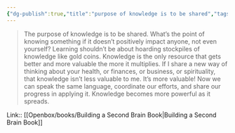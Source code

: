 ```yaml
---
{"dg-publish":true,"title":"purpose of knowledge is to be shared","tags":["quotes"],"date":"2023-02-11T12:26:38+04:00","modified_at":"2023-06-09T16:44:36+03:00","alias":"purpose of knowledge is to be shared","dg-path":"/quotes/202302111226.md","permalink":"/quotes/202302111226/","dgPassFrontmatter":true}
---
```



> The purpose of knowledge is to be shared. What’s the point of knowing something if it doesn’t positively impact anyone, not even yourself? Learning shouldn’t be about hoarding stockpiles of knowledge like gold coins. Knowledge is the only resource that gets better and more valuable the more it multiplies. If I share a new way of thinking about your health, or finances, or business, or spirituality, that knowledge isn’t less valuable to me. It’s more valuable! Now we can speak the same language, coordinate our efforts, and share our progress in applying it. Knowledge becomes more powerful as it spreads.

Link:: [[Openbox/books/Building a Second Brain Book|Building a Second Brain Book]]
